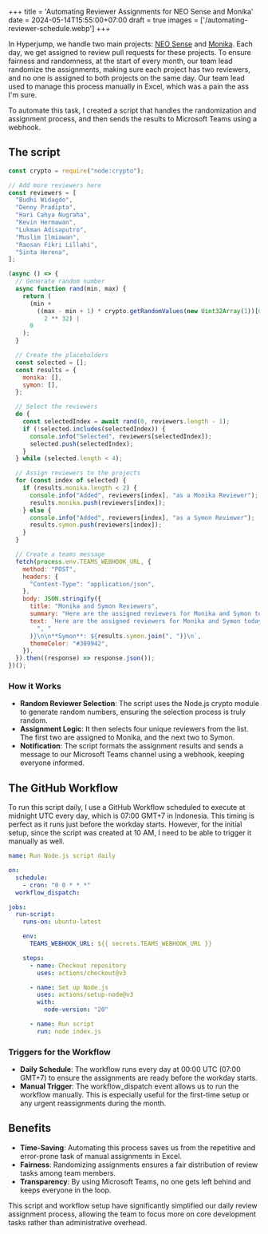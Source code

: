+++
title = 'Automating Reviewer Assignments for NEO Sense and Monika'
date = 2024-05-14T15:55:00+07:00
draft = true
images = ['/automating-reviewer-schedule.webp']
+++

In Hyperjump, we handle two main projects: [NEO Sense](https://neosense.bgnlab.id) and [Monika](https://github.com/hyperjumptech/monika). Each day, we get assigned to review pull requests for these projects. To ensure fairness and randomness, at the start of every month, our team lead randomize the assignments, making sure each project has two reviewers, and no one is assigned to both projects on the same day. Our team lead used to manage this process manually in Excel, which was a pain the ass I'm sure.

To automate this task, I created a script that handles the randomization and assignment process, and then sends the results to Microsoft Teams using a webhook.

## The script

```js
const crypto = require("node:crypto");

// Add more reviewers here
const reviewers = [
  "Budhi Widagdo",
  "Denny Pradipta",
  "Hari Cahya Nugraha",
  "Kevin Hermawan",
  "Lukman Adisaputro",
  "Muslim Ilmiawan",
  "Raosan Fikri Lillahi",
  "Sinta Herena",
];

(async () => {
  // Generate random number
  async function rand(min, max) {
    return (
      (min +
        ((max - min + 1) * crypto.getRandomValues(new Uint32Array(1))[0]) /
          2 ** 32) |
      0
    );
  }

  // Create the placeholders
  const selected = [];
  const results = {
    monika: [],
    symon: [],
  };

  // Select the reviewers
  do {
    const selectedIndex = await rand(0, reviewers.length - 1);
    if (!selected.includes(selectedIndex)) {
      console.info("Selected", reviewers[selectedIndex]);
      selected.push(selectedIndex);
    }
  } while (selected.length < 4);

  // Assign reviewers to the projects
  for (const index of selected) {
    if (results.monika.length < 2) {
      console.info("Added", reviewers[index], "as a Monika Reviewer");
      results.monika.push(reviewers[index]);
    } else {
      console.info("Added", reviewers[index], "as a Symon Reviewer");
      results.symon.push(reviewers[index]);
    }
  }

  // Create a teams message
  fetch(process.env.TEAMS_WEBHOOK_URL, {
    method: "POST",
    headers: {
      "Content-Type": "application/json",
    },
    body: JSON.stringify({
      title: "Monika and Symon Reviewers",
      summary: "Here are the assigned reviewers for Monika and Symon today.",
      text: `Here are the assigned reviewers for Monika and Symon today:\n\n\n**Monika**: ${results.monika.join(
        ", "
      )}\n\n**Symon**: ${results.symon.join(", ")}\n`,
      themeColor: "#309942",
    }),
  }).then((response) => response.json());
})();
```

### How it Works

- **Random Reviewer Selection**: The script uses the Node.js crypto module to generate random numbers, ensuring the selection process is truly random.
- **Assignment Logic**: It then selects four unique reviewers from the list. The first two are assigned to Monika, and the next two to Symon.
- **Notification**: The script formats the assignment results and sends a message to our Microsoft Teams channel using a webhook, keeping everyone informed.

## The GitHub Workflow

To run this script daily, I use a GitHub Workflow scheduled to execute at midnight UTC every day, which is 07:00 GMT+7 in Indonesia. This timing is perfect as it runs just before the workday starts. However, for the initial setup, since the script was created at 10 AM, I need to be able to trigger it manually as well.

```yaml
name: Run Node.js script daily

on:
  schedule:
    - cron: "0 0 * * *"
  workflow_dispatch:

jobs:
  run-script:
    runs-on: ubuntu-latest

    env:
      TEAMS_WEBHOOK_URL: ${{ secrets.TEAMS_WEBHOOK_URL }}

    steps:
      - name: Checkout repository
        uses: actions/checkout@v3

      - name: Set up Node.js
        uses: actions/setup-node@v3
        with:
          node-version: "20"

      - name: Run script
        run: node index.js
```

### Triggers for the Workflow

- **Daily Schedule**: The workflow runs every day at 00:00 UTC (07:00 GMT+7) to ensure the assignments are ready before the workday starts.
- **Manual Trigger**: The workflow_dispatch event allows us to run the workflow manually. This is especially useful for the first-time setup or any urgent reassignments during the month.

## Benefits

- **Time-Saving**: Automating this process saves us from the repetitive and error-prone task of manual assignments in Excel.
- **Fairness**: Randomizing assignments ensures a fair distribution of review tasks among team members.
- **Transparency**: By using Microsoft Teams, no one gets left behind and keeps everyone in the loop.

This script and workflow setup have significantly simplified our daily review assignment process, allowing the team to focus more on core development tasks rather than administrative overhead.
